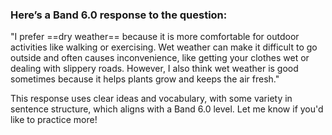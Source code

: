 ### Here’s a Band 6.0 response to the question:

"I prefer ==dry weather== because it is more comfortable for outdoor activities like walking or exercising. Wet weather can make it difficult to go outside and often causes inconvenience, like getting your clothes wet or dealing with slippery roads. However, I also think wet weather is good sometimes because it helps plants grow and keeps the air fresh."

This response uses clear ideas and vocabulary, with some variety in sentence structure, which aligns with a Band 6.0 level. Let me know if you'd like to practice more!